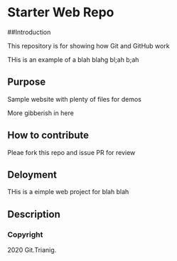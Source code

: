 # Starter Web Repo

##Introduction

This repository is for showing how Git and GitHub work

THis is an example of a blah blahg bl;ah b;ah

## Purpose

Sample website with plenty of files for demos

More gibberish in here

## How to contribute
Pleae fork this repo and issue PR for review

## Deloyment

THis is a eimple web project for blah blah

## Description

### Copyright

2020 Git.Trianig.